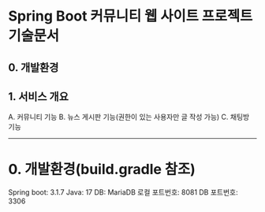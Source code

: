# Spring Boot 커뮤니티 웹 사이트 프로젝트 기술문서

## 0. 개발환경



## 1. 서비스 개요
A. 커뮤니티 기능
B. 뉴스 게시판 기능(권한이 있는 사용자만 글 작성 가능)
C. 채팅방 기능


---
# 0. 개발환경(build.gradle 참조)
Spring boot: 3.1.7
Java: 17
DB: MariaDB
로컬 포트번호: 8081
DB 포트번호: 3306